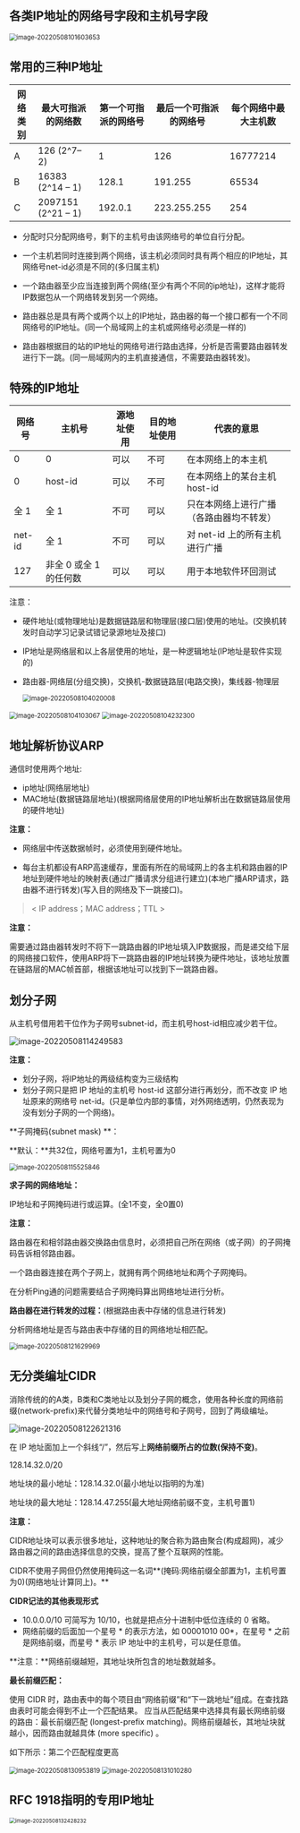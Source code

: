 ## 各类IP地址的网络号字段和主机号字段

<img src="https://raw.githubusercontent.com/wqcblog/picgo-image/master/2022/05/20220508_1651976163.png" alt="image-20220508101603653" style="zoom: 80%;" />

## 常用的三种IP地址

| 网络类别 | 最大可指派的网络数 | 第一个可指派的网络号 | 最后一个可指派的网络号 | 每个网络中最大主机数 |
| -------- | ------------------ | -------------------- | ---------------------- | -------------------- |
| A        | 126 (2^7– 2)       | 1                    | 126                    | 16777214             |
| B        | 16383 (2^14 – 1)   | 128.1                | 191.255                | 65534                |
| C        | 2097151 (2^21 – 1) | 192.0.1              | 223.255.255            | 254                  |

- 分配时只分配网络号，剩下的主机号由该网络号的单位自行分配。

- 一个主机若同时连接到两个网络，该主机必须同时具有两个相应的IP地址，其网络号net-id必须是不同的(多归属主机)
- 一个路由器至少应当连接到两个网络(至少有两个不同的ip地址)，这样才能将IP数据包从一个网络转发到另一个网络。
- 路由器总是具有两个或两个以上的IP地址，路由器的每一个接口都有一个不同网络号的IP地址。(同一个局域网上的主机或网络号必须是一样的)
- 路由器根据目的站的IP地址的网络号进行路由选择，分析是否需要路由器转发进行下一跳。(同一局域网内的主机直接通信，不需要路由器转发)。

## 特殊的IP地址

| 网络号 | 主机号                 | 源地址使用 | 目的地址使用 | 代表的意思                               |
| ------ | ---------------------- | ---------- | ------------ | ---------------------------------------- |
| 0      | 0                      | 可以       | 不可         | 在本网络上的本主机                       |
| 0      | host-id                | 可以       | 不可         | 在本网络上的某台主机 host-id             |
| 全 1   | 全 1                   | 不可       | 可以         | 只在本网络上进行广播（各路由器均不转发） |
| net-id | 全 1                   | 不可       | 可以         | 对 net-id 上的所有主机进行广播           |
| 127    | 非全 0 或全 1 的任何数 | 可以       | 可以         | 用于本地软件环回测试                     |

注意：

- 硬件地址(或物理地址)是数据链路层和物理层(接口层)使用的地址。(交换机转发时自动学习记录试错记录源地址及接口)

- IP地址是网络层和以上各层使用的地址，是一种逻辑地址(IP地址是软件实现的)

- 路由器-网络层(分组交换)，交换机-数据链路层(电路交换)，集线器-物理层

  <img src="https://raw.githubusercontent.com/wqcblog/picgo-image/master/2022/05/20220508_1651977620.png" alt="image-20220508104020008" style="zoom:80%;" />

<img src="https://raw.githubusercontent.com/wqcblog/picgo-image/master/2022/05/20220508_1651977663.png" alt="image-20220508104103067" style="zoom:80%;" />

<img src="https://raw.githubusercontent.com/wqcblog/picgo-image/master/2022/05/20220508_1651977752.png" alt="image-20220508104232300" style="zoom:80%;" />

## 地址解析协议ARP

通信时使用两个地址:

- ip地址(网络层地址)
- MAC地址(数据链路层地址)(根据网络层使用的IP地址解析出在数据链路层使用的硬件地址)

**注意：**

- 网络层中传送数据帧时，必须使用到硬件地址。

- 每台主机都设有ARP高速缓存，里面有所在的局域网上的各主机和路由器的IP地址到硬件地址的映射表(通过广播请求分组进行建立)(本地广播ARP请求，路由器不进行转发)(写入目的网络及下一跳接口)。

> < IP address；MAC address；TTL >

**注意：**

需要通过路由器转发时不将下一跳路由器的IP地址填入IP数据报，而是递交给下层的网络接口软件，使用ARP将下一跳路由器的IP地址转换为硬件地址，该地址放置在链路层的MAC帧首部，根据该地址可以找到下一跳路由器。

## 划分子网

从主机号借用若干位作为子网号subnet-id，而主机号host-id相应减少若干位。

![image-20220508114249583](https://raw.githubusercontent.com/wqcblog/picgo-image/master/2022/05/20220508_1651981369.png)

**注意：**

- 划分子网，将IP地址的两级结构变为三级结构
- 划分子网只是把 IP 地址的主机号 host-id 这部分进行再划分，而不改变 IP 地址原来的网络号 net-id。(只是单位内部的事情，对外网络透明，仍然表现为没有划分子网的一个网络)。

**子网掩码(subnet mask) **：

**默认：**共32位，网络号置为1，主机号置为0

<img src="https://raw.githubusercontent.com/wqcblog/picgo-image/master/2022/05/20220508_1651982126.png" alt="image-20220508115525846" style="zoom:80%;" />

**求子网的网络地址：**

IP地址和子网掩码进行或运算。(全1不变，全0置0)

**注意：**

路由器在和相邻路由器交换路由信息时，必须把自己所在网络（或子网）的子网掩码告诉相邻路由器。

一个路由器连接在两个子网上，就拥有两个网络地址和两个子网掩码。

在分析Ping通的问题需要结合子网掩码算出网络地址进行分析。

**路由器在进行转发的过程：**(根据路由表中存储的信息进行转发)

分析网络地址是否与路由表中存储的目的网络地址相匹配。

<img src="https://raw.githubusercontent.com/wqcblog/picgo-image/master/2022/05/20220508_1651983390.png" alt="image-20220508121629969" style="zoom:80%;" />

## 无分类编址CIDR

消除传统的的A类，B类和C类地址以及划分子网的概念，使用各种长度的网络前缀(network-prefix)来代替分类地址中的网络号和子网号，回到了两级编址。

![image-20220508122621316](https://raw.githubusercontent.com/wqcblog/picgo-image/master/2022/05/20220508_1651983981.png)

在 IP 地址面加上一个斜线“/”，然后写上**网络前缀所占的位数(保持不变)**。

128.14.32.0/20 

地址块的最小地址：128.14.32.0(最小地址以指明的为准)

地址块的最大地址：128.14.47.255(最大地址网络前缀不变，主机号置1)

**注意：**

CIDR地址块可以表示很多地址，这种地址的聚合称为路由聚合(构成超网)，减少路由器之间的路由选择信息的交换，提高了整个互联网的性能。

CIDR不使用子网但仍然使用掩码这一名词**(掩码:网络前缀全部置为1，主机号置为0)(网络地址计算同上)。**

**CIDR记法的其他表现形式**

- 10.0.0.0/10 可简写为 10/10，也就是把点分十进制中低位连续的 0 省略。
- 网络前缀的后面加一个星号 * 的表示方法，如 00001010 00*，在星号 * 之前是网络前缀，而星号 * 表示 IP 地址中的主机号，可以是任意值。 

**注意：**网络前缀越短，其地址块所包含的地址数就越多。

**最长前缀匹配：**

使用 CIDR 时，路由表中的每个项目由“网络前缀”和“下一跳地址”组成。在查找路由表时可能会得到不止一个匹配结果。 应当从匹配结果中选择具有最长网络前缀的路由：最长前缀匹配 (longest-prefix matching)。网络前缀越长，其地址块就越小，因而路由就越具体 (more specific) 。

如下所示：第二个匹配程度更高

<img src="https://raw.githubusercontent.com/wqcblog/picgo-image/master/2022/05/20220508_1651986594.png" alt="image-20220508130953819" style="zoom:80%;" />

<img src="https://raw.githubusercontent.com/wqcblog/picgo-image/master/2022/05/20220508_1651986610.png" alt="image-20220508131010280" style="zoom:80%;" />

## RFC 1918指明的专用IP地址

<img src="https://raw.githubusercontent.com/wqcblog/picgo-image/master/2022/05/20220508_1651987468.png" alt="image-20220508132428232" style="zoom:67%;" />